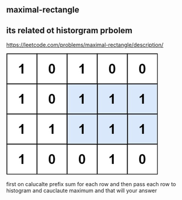 ## maximal-rectangle

## its related ot historgram prbolem 

https://leetcode.com/problems/maximal-rectangle/description/

![alt text](/images_arr/histo.png)


first on calucalte prefix sum for each row and then pass each row to histogram and cauclaute maximum and that will your answer 

